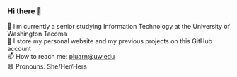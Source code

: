 ### Hi there 👋

🌱 I’m currently a senior studying Information Technology at the University of Washington Tacoma  
💬 I store my personal website and my previous projects on this GitHub account  
📫 How to reach me: pluarn@uw.edu  
😄 Pronouns: She/Her/Hers
